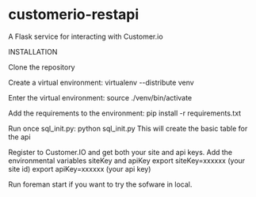 customerio-restapi
==================

A Flask service for interacting with Customer.io

INSTALLATION

Clone the repository

Create a virtual environment: virtualenv --distribute venv

Enter the virtual environment: source ./venv/bin/activate

Add the requirements to the environment: pip install -r requirements.txt

Run once sql_init.py: python sql_init.py
This will create the basic table for the api

Register to Customer.IO and get both your site and api keys.
Add the environmental variables siteKey and apiKey
export siteKey=xxxxxx (your site id)
export apiKey=xxxxxx (your api key)

Run foreman start if you want to try the sofware in local.
